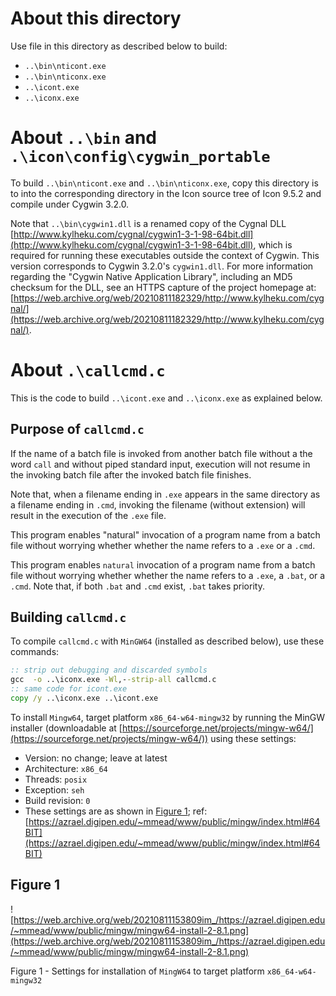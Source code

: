 # About this directory

Use file in this directory as described below to build:

- `..\bin\nticont.exe`
- `..\bin\nticonx.exe`
- `..\icont.exe`
- `..\iconx.exe`

# About `..\bin` and `.\icon\config\cygwin_portable`

To build `..\bin\nticont.exe` and `..\bin\nticonx.exe`, copy this directory is to into the corresponding directory in the Icon source tree of Icon 9.5.2 and compile under Cygwin 3.2.0.

Note that `..\bin\cygwin1.dll` is a renamed copy of the Cygnal DLL [http://www.kylheku.com/cygnal/cygwin1-3-1-98-64bit.dll](http://www.kylheku.com/cygnal/cygwin1-3-1-98-64bit.dll), which is required for running these executables outside the context of Cygwin.  This version corresponds to Cygwin 3.2.0's `cygwin1.dll`.  For more information regarding the "Cygwin Native Application Library", including an MD5 checksum for the DLL, see an HTTPS capture of the project homepage at: [https://web.archive.org/web/20210811182329/http://www.kylheku.com/cygnal/](https://web.archive.org/web/20210811182329/http://www.kylheku.com/cygnal/).

# About `.\callcmd.c`

This is the code to build `..\icont.exe` and `..\iconx.exe` as explained below.

## Purpose of `callcmd.c`

If the name of a batch file is invoked from another batch file without a
the word `call` and without piped standard input, execution will not
resume in the invoking batch file after the invoked batch file finishes.

Note that, when a filename ending in `.exe` appears in the same directory
as a filename ending in `.cmd`, invoking the filename (without extension)
will result in the execution of the `.exe` file.

This program enables "natural" invocation of a program name from a batch
file without worrying whether whether the name refers to a `.exe` or a
`.cmd`.

This program enables `natural` invocation of a program name from a batch
file without worrying whether whether the name refers to a `.exe`, a
`.bat`, or a `.cmd`.  Note that, if both `.bat` and `.cmd` exist, `.bat`
takes priority.


## Building `callcmd.c`

To compile `callcmd.c` with `MinGW64` (installed as described below), use these commands:
```bat
:: strip out debugging and discarded symbols
gcc  -o ..\iconx.exe -Wl,--strip-all callcmd.c
:: same code for icont.exe
copy /y ..\iconx.exe ..\icont.exe
```

To install `Mingw64`, target platform `x86_64-w64-mingw32` by running the MinGW installer (downloadable at [https://sourceforge.net/projects/mingw-w64/](https://sourceforge.net/projects/mingw-w64/)) using these settings:

 - Version: no change; leave at latest
 - Architecture: `x86_64`
 - Threads: `posix`
 - Exception: `seh`
 - Build revision: `0`
 - These settings are as shown in [Figure 1](./#figure-1); ref: [https://azrael.digipen.edu/~mmead/www/public/mingw/index.html#64BIT](https://azrael.digipen.edu/~mmead/www/public/mingw/index.html#64BIT)

## Figure 1

![https://web.archive.org/web/20210811153809im_/https://azrael.digipen.edu/~mmead/www/public/mingw/mingw64-install-2-8.1.png](https://web.archive.org/web/20210811153809im_/https://azrael.digipen.edu/~mmead/www/public/mingw/mingw64-install-2-8.1.png)

Figure 1 - Settings for installation of `MingW64` to target platform `x86_64-w64-mingw32`
